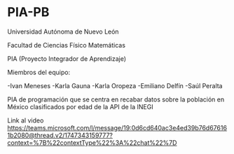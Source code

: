 # PIA-PB
Universidad Autónoma de Nuevo León

Facultad de Ciencias Físico Matemáticas

PIA (Proyecto Integrador de Aprendizaje)

Miembros del equipo:

-Ivan Meneses
-Karla Gauna
-Karla Oropeza
-Emiliano Delfín
-Saúl Peralta

PIA de programación que se centra en recabar datos sobre la población en México clasificados por edad de la API de la INEGI

Link al video https://teams.microsoft.com/l/message/19:0d6cd640ac3e4ed39b76d676161b2080@thread.v2/1747343159777?context=%7B%22contextType%22%3A%22chat%22%7D

